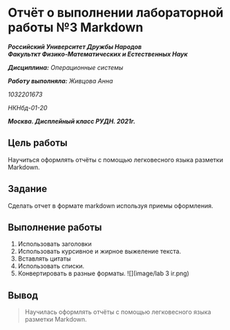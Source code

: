 # Отчёт о выполнении лабораторной работы №3 Markdown
***Российский Университет Дружбы Народов***  
***Факульткт Физико-Математических и Естественных Наук***  

 ***Дисциплина:*** *Операционные системы*  

 ***Работу выполняла:*** *Живцова Анна*  

 *1032201673*  

 *НКНбд-01-20*  

 ***Москва. Дисплейный класс РУДН. 2021г.***  

## Цель работы 
Научиться оформлять отчёты с помощью легковесного языка разметки Markdown.
## Задание 
Сделать отчет в формате markdown используя приемы оформления.
## Выполнение работы
1. Использовать заголовки
2. Использовать курсивное и жирное выжеление текста.
3. Вставлять цитаты
4. Использовать списки.
5. Конвертировать в разные форматы.
![](image/lab 3 ir.png) 
## Вывод
> Научилась оформлять отчёты с помощью легковесного языка разметки Markdown.
